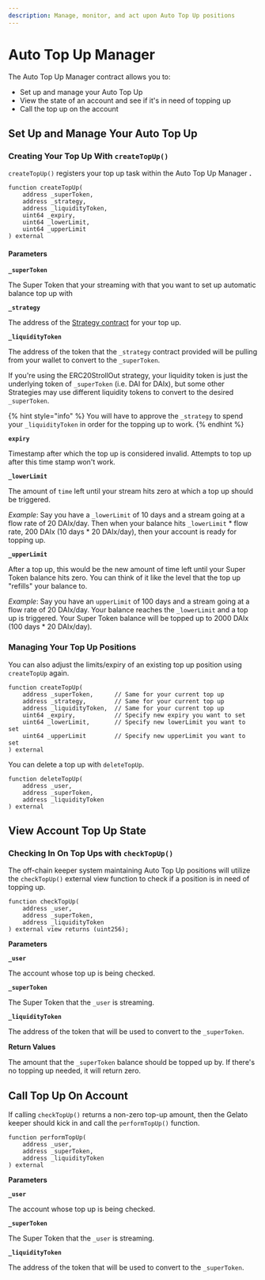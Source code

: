 ```yaml
---
description: Manage, monitor, and act upon Auto Top Up positions
---
```


# Auto Top Up Manager

The Auto Top Up Manager contract allows you to:

* Set up and manage your Auto Top Up
* View the state of an account and see if it's in need of topping up
* Call the top up on the account

## Set Up and Manage Your Auto Top Up

### Creating Your Top Up With `createTopUp()`

`createTopUp()` registers your top up task within the Auto Top Up Manager **.**

```solidity
function createTopUp(
    address _superToken,
    address _strategy,
    address _liquidityToken,
    uint64 _expiry,
    uint64 _lowerLimit,
    uint64 _upperLimit
) external
```

#### **Parameters**

**`_superToken`**&#x20;

The Super Token that your streaming with that you want to set up automatic balance top up with

**`_strategy`**&#x20;

The address of the [Strategy contract](strategies.md) for your top up.&#x20;

**`_liquidityToken`**

The address of the token that the `_strategy` contract provided will be pulling from your wallet to convert to the `_superToken`.&#x20;

If you're using the ERC20StrollOut strategy, your liquidity token is just the underlying token of `_superToken` (i.e. DAI for DAIx), but some other Strategies may use different liquidity tokens to convert to the desired `_superToken`.

{% hint style="info" %}
You will have to approve the `_strategy` to spend your `_liquidityToken` in order for the topping up to work.
{% endhint %}

**`expiry`**

Timestamp after which the top up is considered invalid. Attempts to top up after this time stamp won't work.

&#x20;**`_lowerLimit`**

The amount of `time` left until your stream hits zero at which a top up should be triggered.&#x20;

_Example_: Say you have a `_lowerLimit` of 10 days and a stream going at a flow rate of 20 DAIx/day. Then when your balance hits `_lowerLimit` \* flow rate, 200 DAIx (10 days \* 20 DAIx/day), then your account is ready for topping up.&#x20;

**`_upperLimit`**

After a top up, this would be the new amount of time left until your Super Token balance hits zero. You can think of it like the level that the top up "refills" your balance to.

_Example_: Say you have an `upperLimit` of 100 days and a stream going at a flow rate of 20 DAIx/day. Your balance reaches the `_lowerLimit` and a top up is triggered. Your Super Token balance will be topped up to 2000 DAIx (100 days \* 20 DAIx/day).

### Managing Your Top Up Positions

You can also adjust the limits/expiry of an existing top up position using `createTopUp` again.

```
function createTopUp(
    address _superToken,      // Same for your current top up
    address _strategy,        // Same for your current top up
    address _liquidityToken,  // Same for your current top up
    uint64 _expiry,           // Specify new expiry you want to set
    uint64 _lowerLimit,       // Specify new lowerLimit you want to set
    uint64 _upperLimit        // Specify new upperLimit you want to set
) external
```

You can delete a top up with `deleteTopUp`.

```
function deleteTopUp(
    address _user,
    address _superToken,
    address _liquidityToken
) external
```

## View Account Top Up State

### Checking In On Top Ups with `checkTopUp()`

The off-chain keeper system maintaining Auto Top Up positions will utilize the `checkTopUp()` external view function to check if a position is in need of topping up.

```
function checkTopUp(
    address _user,
    address _superToken,
    address _liquidityToken
) external view returns (uint256);
```

&#x20;**Parameters**

**`_user`**

The account whose top up is being checked.

**`_superToken`**

The Super Token that the `_user` is streaming.

**`_liquidityToken`**

The address of the token that will be used to convert to the `_superToken`.

**Return Values**

The amount that the `_superToken` balance should be topped up by. If there's no topping up needed, it will return zero.

## Call Top Up On Account

If calling `checkTopUp()` returns a non-zero top-up amount, then the Gelato keeper should kick in and call the `performTopUp()` function.

```
function performTopUp(
    address _user,
    address _superToken,
    address _liquidityToken
) external
```

**Parameters**

**`_user`**

The account whose top up is being checked.

**`_superToken`**

The Super Token that the `_user` is streaming.

**`_liquidityToken`**

The address of the token that will be used to convert to the `_superToken`.
